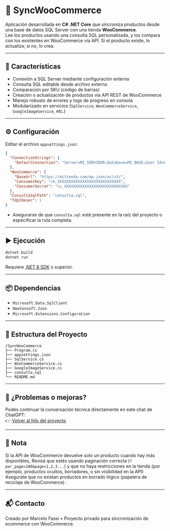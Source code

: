 # 🛒 SyncWooCommerce

Aplicación desarrollada en **C# .NET Core** que sincroniza productos desde una base de datos SQL Server con una tienda **WooCommerce**.  
Lee los productos usando una consulta SQL personalizada, y los compara con los existentes en WooCommerce vía API. Si el producto existe, lo actualiza; si no, lo crea.

---

## 🚀 Características

- Conexión a SQL Server mediante configuración externa
- Consulta SQL editable desde archivo externo
- Comparación por SKU (código de barras)
- Creación o actualización de productos vía API REST de WooCommerce
- Manejo robusto de errores y logs de progreso en consola
- Modularizado en servicios (`SqlService`, `WooCommerceService`, `GoogleImageService`, etc.)

---

## ⚙️ Configuración

Editar el archivo `appsettings.json`:

```json
{
  "ConnectionStrings": {
    "DefaultConnection": "Server=MI_SERVIDOR;Database=MI_BASE;User Id=USUARIO;Password=CLAVE;"
  },
  "WooCommerce": {
    "BaseUrl": "https://mitienda.com/wp-json/wc/v3/",
    "ConsumerKey": "ck_XXXXXXXXXXXXXXXXXXXXXXXXXXXX",
    "ConsumerSecret": "cs_XXXXXXXXXXXXXXXXXXXXXXXXXXXX"
  },
  "ConsultaSqlPath": "consulta.sql",
  "TdpIdesec": 1
}
```

- Asegurarse de que `consulta.sql` esté presente en la raíz del proyecto o especificar la ruta completa.

---

## ▶️ Ejecución

```bash
dotnet build
dotnet run
```

Requiere [.NET 8 SDK](https://dotnet.microsoft.com/en-us/download/dotnet/8.0) o superior.

---

## 📦 Dependencias

- `Microsoft.Data.SqlClient`
- `Newtonsoft.Json`
- `Microsoft.Extensions.Configuration`

---

## 📄 Estructura del Proyecto

```
/SyncWooCommerce
├── Program.cs
├── appsettings.json
├── SqlService.cs
├── WooCommerceService.cs
├── GoogleImageService.cs
├── consulta.sql
└── README.md
```

---

## 🧠 ¿Problemas o mejoras?

Podés continuar la conversación técnica directamente en este chat de ChatGPT:  
👉 [Volver al hilo del proyecto](https://chatgpt.com/c/683b6726-1d64-8003-890e-bad335bd406c)

---

## 📌 Nota

Si la API de WooCommerce devuelve solo un producto cuando hay más disponibles, 
Revisá que estés usando paginación correcta (`?per_page=100&page=1,2,3...`) y que no haya restricciones en la tienda (por ejemplo, productos ocultos, borradores, o sin visibilidad en la API)
Asegurate que no existan productos en borrado lógico (papelera de reciclaje de WooCommerce) .

---

## 📬 Contacto

Creado por Marcelo Fassi • Proyecto privado para sincronización de ecommerce con WooCommerce.
